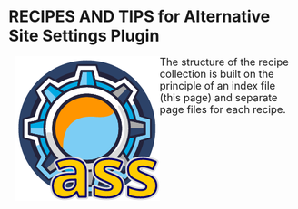 # RECIPES AND TIPS for Alternative Site Settings Plugin

<img src="https://raw.githubusercontent.com/tmutstudio/alternative-site-settings/master/.wordpress-org/icon-256x256.png" align="left" style="margin-left: 10px; margin-bottom: 10px;">
<p style="font-size: 18px">
The structure of the recipe collection is built on the principle of an index file (this page) and separate page files for each recipe.
</p>